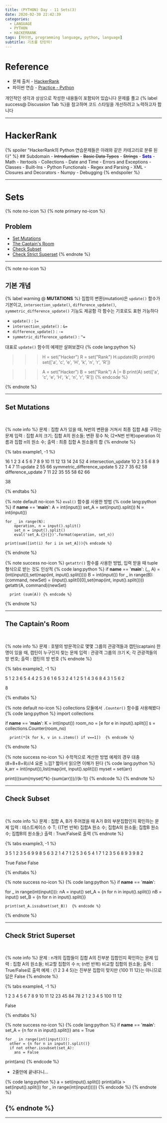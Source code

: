 ```yaml
---
title: (PYTHON) Day - 11 Sets(3)
date: 2020-02-30 22:42:39
categories:
  - LANGUAGE
  - PYTHON
  - HACKERRANK
tags: [파이썬, programming language, python, language]
subtitle: 기초를 탄탄히!
---
```



# Reference

- 문제 출처 - [HackerRank](https://www.hackerrank.com/dashboard)
- 파이썬 연습 - [Practice - Python](https://www.hackerrank.com/domains/python?filters%5Bstatus%5D%5B%5D=unsolved&badge_type=python)

개인적인 생각과 상상으로 작성한 내용들이 포함되어 있습니다
문제를 풀고 {% label success@ Discussion Tab %}을 참고하며 코드 스타일을 개선하려고 노력하고자 합니다

------

# HackerRank

  {% spoiler "HackerRank의 Python 연습문제들은 아래와 같은 카테고리로 분류 된다" %}
    ## Subdomain
      - ~~Introduction~~
      - ~~Basic Data Types~~
      - ~~Strings~~
      - <strong style="color:blue">Sets</strong>
      - Math
      - Itertools
      - Collections
      - Date and Time
      - Errors and Exceptions
      - Classes
      - Built-Ins
      - Python Functionals
      - Regex and Parsing
      - XML
      - Closures and Decorators
      - Numpy
      - Debugging
  {% endspoiler %}

------

# Sets

{% note no-icon %}
{% note primary no-icon %}
  ## Problem
  - [Set Mutations](#Set-Mutations)
  - [The Captain's Room](#The-Captain’s-Room)
  - [Check Subset](#Check-Subset)
  - [Check Strict Superset](#Check-Strict-Superset)
{% endnote %}

---

{% note no-icon %}
## 기본 개념

{% label warning @ **MUTATIONS** %}
집합의 변환(mutation)은 `update()` 함수가 기본이고,
`intersection_update()`, `difference_update()`, `symmetric_difference_update()` 기능도 제공함
각 함수는 기호로도 표현 가능하다
- `update()` : `|=`
- `intersection_update()` : `&=`
- `difference_update()` : `-=`
- `symmetric_difference_update()` : `^=`

대표로 `update()` 함수의 예제만 살펴보겠다
{% code lang:python %}
>>> H = set("Hacker")
>>> R = set("Rank")
>>> H.update(R)
>>> print(H)
set(['a', 'c', 'e', 'H', 'k', 'n', 'r', 'R'])

>>> A = set("Hacker")
>>> B = set("Rank")
>>> A |= B
>>> print(A)
set(['a', 'c', 'e', 'H', 'k', 'n', 'r', 'R']) {% endcode %}  

{% endnote %}

---

## Set Mutations

</br>

{% note info %}
문제 : 집합 A가 있을 때, N번의 변환을 거쳐서 최종 집합 A를 구하는 문제
입력 : 집합 A의 크기; 집합 A의 원소들; 변환 횟수 N; (2*N번 반복)operation 이름과 집합 n의 원소 수;
출력 : 최종 집합 A 원소들의 합
{% endnote %}

{% tabs example1, -1 %}
  <!-- tab INPUT @code -->
  16
  1 2 3 4 5 6 7 8 9 10 11 12 13 14 24 52
  4
  intersection_update 10
  2 3 5 6 8 9 1 4 7 11
  update 2
  55 66
  symmetric_difference_update 5
  22 7 35 62 58
  difference_update 7
  11 22 35 55 58 62 66
  <!-- endtab -->

  <!-- tab OUTPUT @code -->
  38
  <!-- endtab -->
{% endtabs %}

{% note default no-icon %}
  `eval()` 함수를 사용한 방법
  {% code lang:python %}
  if __name__ == '__main__':
    A = int(input())
    set_A = set(input().split())
    N = int(input())

    for _ in range(N):
        operation, n = input().split()
        set_n = input().split()
        eval('set_A.{}({})'.format(operation, set_n))

    print(sum([int(i) for i in set_A])){% endcode %}
{% endnote %}

{% note success no-icon %}
  `getattr()` 함수를 사용한 방법, 입력 받을 때 tuple 형식으로 받는 것도 인상적
  {% code lang:python %}
  if __name__ == '__main__':
      (_, A) = (int(input()),set(map(int, input().split())))
      B = int(input())
      for _ in range(B):
          (command, newSet) = (input().split()[0],set(map(int, input().split())))
          getattr(A, command)(newSet)

      print (sum(A)) {% endcode %}
{% endnote %}

---

## The Captain's Room

</br>

{% note info %}
문제 : 호텔의 방문객으로 몇몇 그룹의 관광객들과 캡틴(captain) 한명이 있을 때, 캡틴이 누구인지 찾는 문제
입력 : 관광객 그룹의 크기 K; 각 관광객들의 방 번호;
출력 : 캡틴의 방 번호
{% endnote %}

{% tabs example2, -1 %}
  <!-- tab INPUT @code -->
  5
  1 2 3 6 5 4 4 2 5 3 6 1 6 5 3 2 4 1 2 5 1 4 3 6 8 4 3 1 5 6 2
  <!-- endtab -->

  <!-- tab OUTPUT @code -->
  8
  <!-- endtab -->
{% endtabs %}

{% note default no-icon %}
  collections 모듈에서 `.Counter()` 함수를 사용해봤다
  {% code lang:python %}
  import collections

  if __name__ == '__main__':
      K = int(input())
      room_no = [e for e in input().split()]
      s = collections.Counter(room_no)

      print(*[k for k, v in s.items() if v==1])  {% endcode %}
{% endnote %}

{% note success no-icon %}
  수학적으로 계산한 방법
  예제의 경우 대충 (8+8+8+8)//4 요론 느낌? 짧아서 읽으면 이해가 된다
  {% code lang:python %}
  k,arr = int(input()),list(map(int, input().split()))
  myset = set(arr)

  print(((sum(myset)*k)-(sum(arr)))//(k-1)) {% endcode %}
{% endnote %}

---

## Check Subset


</br>

{% note info %}
문제 : 집합 A, B가 주어졌을 때 A가 B의 부분집합인지 확인하는 문제
입력 : 테스트케이스 수 T; {(T번 반복) 집합A 원소 수; 집합A의 원소들; 집합B 원소 수; 집합B의 원소들;}
출력 : True/False로 출력
{% endnote %}

{% tabs example3, -1 %}
  <!-- tab INPUT @code -->
  3
  5
  1 2 3 5 6
  9
  9 8 5 6 3 2 1 4 7
  1
  2
  5
  3 6 5 4 1
  7
  1 2 3 5 6 8 9
  3
  9 8 2
  <!-- endtab -->

  <!-- tab OUTPUT @code -->
  True
  False
  False
  <!-- endtab -->
{% endtabs %}

{% note success no-icon %}
  {% code lang:python %}
  if __name__ == '__main__':

  for _ in range(int(input())):
    nA = input()
    set_A = {n for n in input().split()}
    nB = input()
    set_B = {n for n in input().split()}

    print(set_A.issubset(set_B))  {% endcode %}
{% endnote %}

---

## Check Strict Superset

</br>

{% note info %}
문제 : n개의 집합들이 집합 A의 진부분 집합인지 확인하는 문제
입력 : 집합 A의 원소들; 비교할 집합의 수 n; (n번 반복) 비교할 집합의 원소들;
출력 : True/False로 출력
예제 : {1 2 3 4 5}는 진부분 집합이 맞지만 {100 11 12}는 아니므로 답은 False
{% endnote %}

{% tabs example4, -1 %}
  <!-- tab INPUT @code -->
  1 2 3 4 5 6 7 8 9 10 11 12 23 45 84 78
  2
  1 2 3 4 5
  100 11 12
  <!-- endtab -->

  <!-- tab OUTPUT @code -->
  False
  <!-- endtab -->
{% endtabs %}

{% note success no-icon %}
  {% code lang:python %}
  if __name__ == '__main__':
    set_A = {n for n in input().split()}
    ans = True

    for _ in range(int(input())):
      other = {n for n in input().split()}
      if not other.issubset(set_A):
        ans = False

  print(ans)  {% endcode %}

  - 2줄만에 끝내다니...

  {% code lang:python %}
  a = set(input().split())
  print(all(a > set(input().split()) for _ in range(int(input())))) {% endcode %}
{% endnote %}

{% endnote %}
---
---
